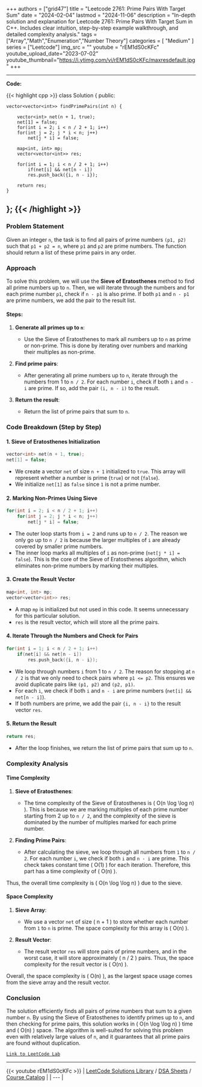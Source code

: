 
+++
authors = ["grid47"]
title = "Leetcode 2761: Prime Pairs With Target Sum"
date = "2024-02-04"
lastmod = "2024-11-06"
description = "In-depth solution and explanation for Leetcode 2761: Prime Pairs With Target Sum in C++. Includes clear intuition, step-by-step example walkthrough, and detailed complexity analysis."
tags = ["Array","Math","Enumeration","Number Theory"]
categories = [
    "Medium"
]
series = ["Leetcode"]
img_src = ""
youtube = "rEM1dS0cKFc"
youtube_upload_date="2023-07-02"
youtube_thumbnail="https://i.ytimg.com/vi/rEM1dS0cKFc/maxresdefault.jpg"
+++



---
**Code:**

{{< highlight cpp >}}
class Solution {
public:

    vector<vector<int>> findPrimePairs(int n) {

        vector<int> net(n + 1, true);
        net[1] = false;
        for(int i = 2; i < n / 2 + 1; i++)
        for(int j = 2; j * i < n; j++)
            net[j * i] = false;

        map<int, int> mp;
        vector<vector<int>> res;

        for(int i = 1; i < n / 2 + 1; i++)
            if(net[i] && net[n - i]) 
            res.push_back({i, n - i});

        return res;
    }
};
{{< /highlight >}}
---

### Problem Statement

Given an integer `n`, the task is to find all pairs of prime numbers `(p1, p2)` such that `p1 + p2 = n`, where `p1` and `p2` are prime numbers. The function should return a list of these prime pairs in any order.

### Approach

To solve this problem, we will use the **Sieve of Eratosthenes** method to find all prime numbers up to `n`. Then, we will iterate through the numbers and for each prime number `p1`, check if `n - p1` is also prime. If both `p1` and `n - p1` are prime numbers, we add the pair to the result list.

#### Steps:

1. **Generate all primes up to `n`**:
   - Use the Sieve of Eratosthenes to mark all numbers up to `n` as prime or non-prime. This is done by iterating over numbers and marking their multiples as non-prime.
   
2. **Find prime pairs**:
   - After generating all prime numbers up to `n`, iterate through the numbers from 1 to `n / 2`. For each number `i`, check if both `i` and `n - i` are prime. If so, add the pair `(i, n - i)` to the result.

3. **Return the result**:
   - Return the list of prime pairs that sum to `n`.

### Code Breakdown (Step by Step)

#### 1. **Sieve of Eratosthenes Initialization**

```cpp
vector<int> net(n + 1, true);
net[1] = false;
```

- We create a vector `net` of size `n + 1` initialized to `true`. This array will represent whether a number is prime (`true`) or not (`false`).
- We initialize `net[1]` as `false` since `1` is not a prime number.

#### 2. **Marking Non-Primes Using Sieve**

```cpp
for(int i = 2; i < n / 2 + 1; i++)
    for(int j = 2; j * i < n; j++)
        net[j * i] = false;
```

- The outer loop starts from `i = 2` and runs up to `n / 2`. The reason we only go up to `n / 2` is because the larger multiples of `i` are already covered by smaller prime numbers.
- The inner loop marks all multiples of `i` as non-prime (`net[j * i] = false`). This is the core of the Sieve of Eratosthenes algorithm, which eliminates non-prime numbers by marking their multiples.

#### 3. **Create the Result Vector**

```cpp
map<int, int> mp;
vector<vector<int>> res;
```

- A map `mp` is initialized but not used in this code. It seems unnecessary for this particular solution.
- `res` is the result vector, which will store all the prime pairs.

#### 4. **Iterate Through the Numbers and Check for Pairs**

```cpp
for(int i = 1; i < n / 2 + 1; i++)
    if(net[i] && net[n - i]) 
        res.push_back({i, n - i});
```

- We loop through numbers `i` from 1 to `n / 2`. The reason for stopping at `n / 2` is that we only need to check pairs where `p1 <= p2`. This ensures we avoid duplicate pairs like `(p1, p2)` and `(p2, p1)`.
- For each `i`, we check if both `i` and `n - i` are prime numbers (`net[i] && net[n - i]`).
- If both numbers are prime, we add the pair `{i, n - i}` to the result vector `res`.

#### 5. **Return the Result**

```cpp
return res;
```

- After the loop finishes, we return the list of prime pairs that sum up to `n`.

### Complexity Analysis

#### Time Complexity

1. **Sieve of Eratosthenes**:
   - The time complexity of the Sieve of Eratosthenes is \( O(n \log \log n) \). This is because we are marking multiples of each prime number starting from 2 up to `n / 2`, and the complexity of the sieve is dominated by the number of multiples marked for each prime number.
   
2. **Finding Prime Pairs**:
   - After calculating the sieve, we loop through all numbers from `1` to `n / 2`. For each number `i`, we check if both `i` and `n - i` are prime. This check takes constant time \( O(1) \) for each iteration. Therefore, this part has a time complexity of \( O(n) \).

Thus, the overall time complexity is \( O(n \log \log n) \) due to the sieve.

#### Space Complexity

1. **Sieve Array**:
   - We use a vector `net` of size \( n + 1 \) to store whether each number from `1` to `n` is prime. The space complexity for this array is \( O(n) \).

2. **Result Vector**:
   - The result vector `res` will store pairs of prime numbers, and in the worst case, it will store approximately \( n / 2 \) pairs. Thus, the space complexity for the result vector is \( O(n) \).

Overall, the space complexity is \( O(n) \), as the largest space usage comes from the sieve array and the result vector.

### Conclusion

The solution efficiently finds all pairs of prime numbers that sum to a given number `n`. By using the Sieve of Eratosthenes to identify primes up to `n`, and then checking for prime pairs, this solution works in \( O(n \log \log n) \) time and \( O(n) \) space. The algorithm is well-suited for solving this problem even with relatively large values of `n`, and it guarantees that all prime pairs are found without duplication.

[`Link to LeetCode Lab`](https://leetcode.com/problems/prime-pairs-with-target-sum/description/)

---
{{< youtube rEM1dS0cKFc >}}
| [LeetCode Solutions Library](https://grid47.xyz/leetcode/) / [DSA Sheets](https://grid47.xyz/sheets/) / [Course Catalog](https://grid47.xyz/courses/) |
| --- |
